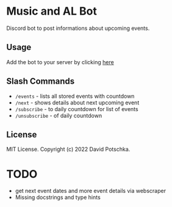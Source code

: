 # Music and AL Bot
Discord bot to post informations about upcoming events.

## Usage

Add the bot to your server by clicking [here](https://discord.com/api/oauth2/authorize?client_id=990682663713124412&permissions=543384075328&scope=bot)

## Slash Commands
- `/events` - lists all stored events with countdown
- `/next` - shows details about next upcoming event
- `/subscribe` - to daily countdown for list of events
- `/unsubscribe` - of daily countdown

## License
MIT License. Copyright (c) 2022 David Potschka.

# TODO
- get next event dates and more event details via webscraper
- Missing docstrings and type hints